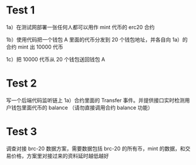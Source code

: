 # Test 1

1a）在测试网部署一张任何人都可以用作 mint 代币的 erc20 合约

1b）使用代码把一个钱包 A 里面的代币分发到 20 个钱包地址，并各自向 1a）的合约 mint 出 10000 代币

1c）把 10000 代币从 20 个钱包送回钱包 A

# Test 2

写一个后端代码监听链上 1a）合约里面的 Transfer 事件。并提供接口实时检测用户钱包里面代币的 balance （请勿直接调用合约 balance 功能）

# Test 3

调查对接 brc-20 数据方案，需要数据包括 brc-20 的所有币，mint 的数据，和交易价格，方案里对接过来的资料延时越低越好
